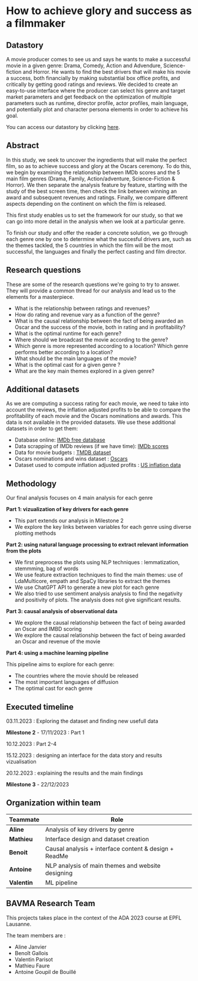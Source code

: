 # How to achieve glory and success as a filmmaker

## Datastory

A movie producer comes to see us and says he wants to make a successful movie in a given genre: Drama, Comedy, Action and Advendure, Science-fiction and Horror. He wants to find the best drivers that will make his movie a success, both financially by making substantial box office profits, and critically by getting good ratings and reviews. We decided to create an easy-to-use interface where the producer can select his genre and target market parameters and get feedback on the optimization of multiple parameters such as runtime, director profile, actor profiles, main language, and potentially plot and character persona elements in order to achieve his goal. 

You can access our datastory by clicking [here](https://antoine2bouille.github.io/success/).

## Abstract

In this study, we seek to uncover the ingredients that will make the perfect film, so as to achieve success and glory at the Oscars ceremony. To do this, we begin by examining the relationship between IMDb scores and the 5 main film genres (Drama, Family, Action/adventure, Science-Fiction & Horror). We then separate the analysis feature by feature, starting with the study of the best screen time, then check the link between winning an award and subsequent revenues and ratings. Finally, we compare different aspects depending on the continent on which the film is released.

This first study enables us to set the framework for our study, so that we can go into more detail in the analysis when we look at a particular genre.

To finish our study and offer the reader a concrete solution, we go through each genre one by one to determine what the succesful drivers are, such as the themes tackled, the 5 countries in which the film will be the most successful, the languages and finally the perfect casting and film director.


## Research questions
These are some of the research questions we're going to try to answer. They will provide a common thread for our analysis and lead us to the elements for a masterpiece.

- What is the relationship between ratings and revenues?
- How do rating and revenue vary as a function of the genre?
- What is the causal relationship between the fact of being awarded an Oscar and the success of the movie, both in rating and in profitability?
- What is the optimal runtime for each genre?
- Where should we broadcast the movie according to the genre?
- Which genre is more represented according to a location? Which genre performs better according to a location?
- What should be the main languages of the movie?
- What is the optimal cast for a given genre ? 
- What are the key main themes explored in a given genre? 

## Additional datasets

As we are computing a success rating for each movie, we need to take into account the reviews, the inflation adjusted profits to be able to compare the profitability of each movie and the Oscars nominations and awards. This data is not available in the provided datasets. We use these additional datasets in order to get them:

- Database online: [IMDb free database](https://developer.imdb.com/non-commercial-datasets/) 
- Data scrapping of IMDb reviews (if we have time): [IMDb scores](exploration/IMDb_scrapping_v1.ipynb)
- Data for movie budgets : [TMDB dataset](https://www.kaggle.com/datasets/kakarlaramcharan/tmdb-data-0920)
- Oscars nominations and wins dataset : [Oscars](https://www.kaggle.com/datasets/pushpakhinglaspure/oscar-dataset)
- Dataset used to compute inflation adjusted profits : [US inflation data](https://www.kaggle.com/datasets/varpit94/us-inflation-data-updated-till-may-2021)

## Methodology

Our final analysis focuses on 4 main analysis for each genre 

**Part 1: vizualization of key drivers for each genre** 

- This part extends our analysis in Milestone 2
- We explore the key links between variables for each genre using diverse plotting methods

**Part 2: using natural language processing to extract relevant information from the plots**

- We first preprocess the plots using NLP techniques : lemmatization, stemmming, bag of words
- We use feature extraction techniques to find the main themes: use of LdaMulticore, empath and SpaCy libraries to extract the themes
- We use ChatGPT API to generate a new plot for each genre
- We also tried to use sentiment analysis analysis to find the negativity and positivity of plots. The analysis does not give significant results.

**Part 3: causal analysis of observational data**
- We explore the causal relationship between the fact of being awarded an Oscar and IMBD scoring
- We explore the causal relationship between the fact of being awarded an Oscar and revenue of the movie

**Part 4: using a machine learning pipeline**

This pipeline aims to explore for each genre:
- The countries where the movie should be released
- The most important languages of diffusion
- The optimal cast for each genre

## Executed timeline

03.11.2023 : Exploring the dataset and finding new usefull data

**Milestone 2** - 17/11/2023 : Part 1 

10.12.2023 : Part 2-4

15.12.2023 : designing an interface for the data story and results vizualisation

20.12.2023 : explaining the results and the main findings

**Milestone 3** - 22/12/2023 


## Organization within team
| Teammate | Role|
| --- | --- | 
|**Aline** |Analysis of key drivers by genre|
|**Mathieu**|Interface design and dataset creation| 
|**Benoit**|Causal analysis + interface content & design + ReadMe| 
|**Antoine**|NLP analysis of main themes and website designing|
|**Valentin**|ML pipeline|


## BAVMA Research Team

This projects takes place in the context of the ADA 2023 course at EPFL Lausanne.

The team members are : 

- Aline Janvier
- Benoît Gallois
- Valentin Parisot
- Mathieu Faure
- Antoine Goupil de Bouillé

